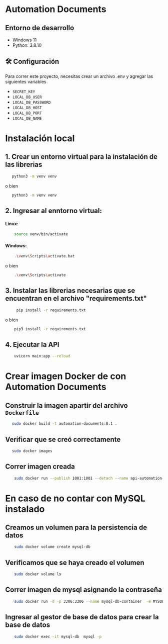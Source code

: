 # Automation Documents

## Entorno de desarrollo

- Windows 11 
- Python: 3.8.10  


## 🛠 Configuración

Para correr este proyecto, necesitas crear un archivo .env y agregar las siguientes variables

- `SECRET_KEY`
- `LOCAL_DB_USER`
- `LOCAL_DB_PASSWORD`
- `LOCAL_DB_HOST`
- `LOCAL_DB_PORT`
- `LOCAL_DB_NAME` 


# Instalación local  

## 1. Crear un entorno virtual para la instalación de las librerias

~~~bash  
   python3 -m venv venv
~~~
o bien  

~~~bash  
   python3 -m venv venv
~~~

    
## 2. Ingresar al enntorno virtual:

#### Linux:

~~~bash 
    source venv/bin/activate
~~~

#### Windows:

~~~bash  
    .\venv\Scripts\activate.bat
~~~
 o bien 

~~~bash  
    .\venv\Scripts\activate  
~~~

## 3. Instalar las librerias necesarias que se encuentran en el archivo "requirements.txt"

~~~bash  
     pip install -r requirements.txt
~~~

o bien 

~~~bash  
    pip3 install -r requirements.txt
~~~

   
## 4. Ejecutar la API

~~~bash  
    uvicorn main:app --reload
~~~


# Crear imagen Docker de con Automation Documents


## Construir la imagen apartir del archivo `Dockerfile`
~~~bash  
   sudo docker build -t automation-documents:0.1 .
~~~

## Verificar que se creó correctamente

~~~bash  
   sudo docker images
~~~

## Correr imagen creada 

~~~bash
    sudo docker run --publish 1001:1001 --detach --name api-automation-documents automation-documents:0.1 
~~~


# En caso de no contar con MySQL instalado

## Creamos un volumen para la persistencia de datos

~~~bash
    sudo docker volume create mysql-db
~~~

## Verificamos que se haya creado el volumen

~~~bash
    sudo docker volume ls
~~~

## Correr imagen de mysql asignando la contraseña

~~~bash
    sudo docker run -d -p 3306:3306 --name mysql-db-container  -e MYSQL_ROOT_PASSWORD=password --mount src=mysql-db,dst=/var/lib/mysql mysql
~~~

## Ingresar al gestor de base de datos para crear la base de datos

~~~bash
    sudo docker exec -it mysql-db  mysql -p
~~~




